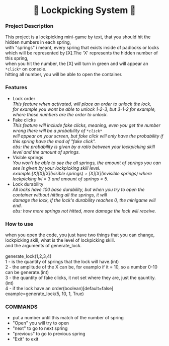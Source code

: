 <h1 align="center"> 🔐 Lockpicking System 🔑 </h1>

### Project Description
This project is a lockpicking mini-game by text, that you should hit the hidden numbers in each spring,<br>
with "springs" i meant, every spring that exists inside of padlocks or locks<br>
which will be represented by [X].The 'X' represents the hidden number of this spring,<br>
when you hit the number, the [X] will turn in green and will appear an `*click*` on console.<br>
hitting all number, you will be able to open the container.
### Features
* Lock order<br>
  *This feature when activated, will place an order to unlock the lock,<br>
  for example you wont be able to unlock 1-2-3, but 3-1-2 for example,<br>
  where those numbers are the order to unlock.*
* Fake clicks<br>
  *This feature will include fake clicks, meaning, even you get the number wrong there will be a probability of `*click*`<br>
  will appear on your screen, but fake click will only have the probability if this spring have the mod of "fake click".<br>
  obs: the probability is given by a ratio between your lockpicking skill level and the amount of springs.*
* Visible springs<br>
  *You won't be able to see the all springs, the amount of springs you can see is given by your lockpicking skill level.<br>
  example:[X][X][X](visible springs) + [X][X](invisible springs) where lockpicking lvl = 3 and amount of springs = 5.*
* Lock durability<br>
  *All locks have 100 base durability, but when you try to open the container without hitting all the springs, it will<br>
  damage the lock, if the lock's durability reaches 0, the minigame will end.<br>
  obs: how more springs not hitted, more damage the lock will receive.*
### How to use
when you open the code, you just have two things that you can change,<br>
lockpicking skill, what is the level of lockpicking skill.<br>
and the arguments of generate_lock.<br>
<br>
generate_lock(1,2,3,4)<br>
1 - is the quantity of springs that the lock will have.(int)<br>
2 - the amplitude of the X can be, for examplo if it = 10, so a number 0-10 can be generate.(int)<br>
3 - the quantity of fake clicks, it not set where they are, just the qauntity.(int)<br>
4 - if the lock have an order(boolean)[default=false]<br>
example=generate_lock(5, 10, 1, True)
### COMMANDS
- put a number until this match of the number of spring<br>
- "Open" you will try to open<br>
- "next" to go to next spring<br>
- "previous" to go to previous spring<br>
- "Exit" to exit<br>
